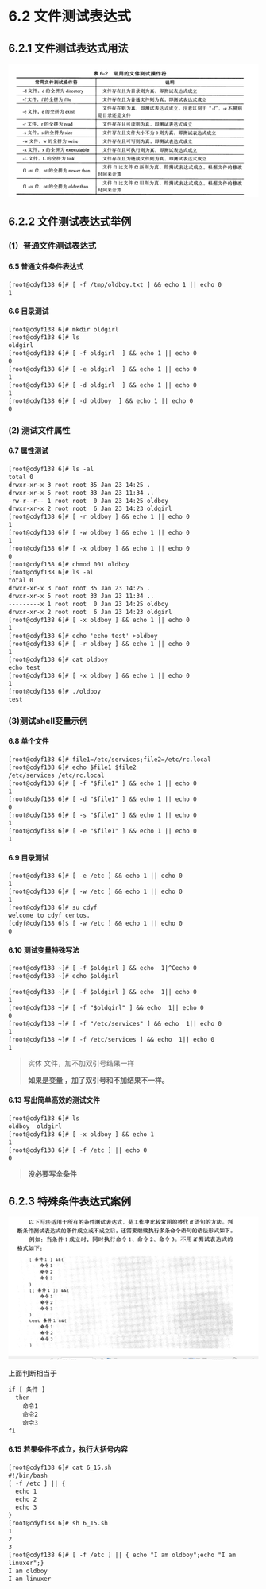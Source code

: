 # 6.2 文件测试表达式



## 6.2.1 文件测试表达式用法

![image-20210123141858439](images/image-20210123141858439.png)



## 6.2.2 文件测试表达式举例

### (1）普通文件测试表达式



#### 6.5 普通文件条件表达式

```shell
[root@cdyf138 6]# [ -f /tmp/oldboy.txt ] && echo 1 || echo 0
1
```

#### 6.6 目录测试

```shell
[root@cdyf138 6]# mkdir oldgirl
[root@cdyf138 6]# ls
oldgirl
[root@cdyf138 6]# [ -f oldgirl  ] && echo 1 || echo 0
0
[root@cdyf138 6]# [ -e oldgirl  ] && echo 1 || echo 0
1
[root@cdyf138 6]# [ -d oldgirl  ] && echo 1 || echo 0
1
[root@cdyf138 6]# [ -d oldboy  ] && echo 1 || echo 0
0
```



### (2) 测试文件属性



#### 6.7  属性测试

```shell
[root@cdyf138 6]# ls -al
total 0
drwxr-xr-x 3 root root 35 Jan 23 14:25 .
drwxr-xr-x 5 root root 33 Jan 23 11:34 ..
-rw-r--r-- 1 root root  0 Jan 23 14:25 oldboy
drwxr-xr-x 2 root root  6 Jan 23 14:23 oldgirl
[root@cdyf138 6]# [ -r oldboy ] && echo 1 || echo 0
1
[root@cdyf138 6]# [ -w oldboy ] && echo 1 || echo 0
1
[root@cdyf138 6]# [ -x oldboy ] && echo 1 || echo 0
0
[root@cdyf138 6]# chmod 001 oldboy
[root@cdyf138 6]# ls -al
total 0
drwxr-xr-x 3 root root 35 Jan 23 14:25 .
drwxr-xr-x 5 root root 33 Jan 23 11:34 ..
---------x 1 root root  0 Jan 23 14:25 oldboy
drwxr-xr-x 2 root root  6 Jan 23 14:23 oldgirl
[root@cdyf138 6]# [ -x oldboy ] && echo 1 || echo 0
1
[root@cdyf138 6]# echo 'echo test' >oldboy
[root@cdyf138 6]# [ -r oldboy ] && echo 1 || echo 0
1
[root@cdyf138 6]# cat oldboy 
echo test
[root@cdyf138 6]# [ -x oldboy ] && echo 1 || echo 0
1
[root@cdyf138 6]# ./oldboy
test
```



### (3)测试shell变量示例

#### 6.8 单个文件

```shell
[root@cdyf138 6]# file1=/etc/services;file2=/etc/rc.local
[root@cdyf138 6]# echo $file1 $file2
/etc/services /etc/rc.local
[root@cdyf138 6]# [ -f "$file1" ] && echo 1 || echo 0
1
[root@cdyf138 6]# [ -d "$file1" ] && echo 1 || echo 0
0
[root@cdyf138 6]# [ -s "$file1" ] && echo 1 || echo 0
1
[root@cdyf138 6]# [ -e "$file1" ] && echo 1 || echo 0
1
```

#### 6.9 目录测试

```shell
[root@cdyf138 6]# [ -e /etc ] && echo 1 || echo 0
1
[root@cdyf138 6]# [ -w /etc ] && echo 1 || echo 0
1
[root@cdyf138 6]# su cdyf
welcome to cdyf centos.
[cdyf@cdyf138 6]$ [ -w /etc ] && echo 1 || echo 0
0
```



#### 6.10 测试变量特殊写法

```shell
[root@cdyf138 ~]# [ -f $oldgirl ] && echo  1|^Cecho 0
[root@cdyf138 ~]# echo $oldgirl

[root@cdyf138 ~]# [ -f $oldgirl ] && echo  1|| echo 0
1
[root@cdyf138 ~]# [ -f "$oldgirl" ] && echo  1|| echo 0
0
[root@cdyf138 ~]# [ -f "/etc/services" ] && echo  1|| echo 0
1
[root@cdyf138 ~]# [ -f /etc/services ] && echo  1|| echo 0
1
```

> 实体 文件，加不加双引号结果一样
>
> **如果是变量 ，加了双引号和不加结果不一样。**

#### 6.13 写出简单高效的测试文件

```shell
[root@cdyf138 6]# ls
oldboy  oldgirl
[root@cdyf138 6]# [ -x oldboy ] && echo 1
1
[root@cdyf138 6]# [ -f /etc ] || echo 0
0
```

> **没必要写全条件**



## 6.2.3 特殊条件表达式案例

![image-20210123144433032](images\image-20210123144433032.png)

上面判断相当于

```shell
if [ 条件 ] 
  then 
    命令1
    命令2 
    命令3
fi
```



#### 6.15 若果条件不成立，执行大括号内容

```shell
[root@cdyf138 6]# cat 6_15.sh 
#!/bin/bash
[ -f /etc ] || {
  echo 1
  echo 2
  echo 3
}
[root@cdyf138 6]# sh 6_15.sh 
1
2
3
[root@cdyf138 6]# [ -f /etc ] || { echo "I am oldboy";echo "I am linuxer";}
I am oldboy
I am linuxer
```

